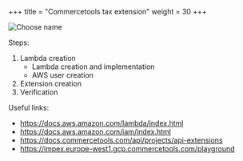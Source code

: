 +++
title = "Commercetools tax extension"
weight = 30
+++

![Choose name](/images/extension/extension-schema.png)

Steps:

1. Lambda creation
	- Lambda creation and implementation
	- AWS user creation
2. Extension creation
3. Verification

Useful links:

- https://docs.aws.amazon.com/lambda/index.html
- https://docs.aws.amazon.com/iam/index.html
- https://docs.commercetools.com/api/projects/api-extensions
- https://impex.europe-west1.gcp.commercetools.com/playground